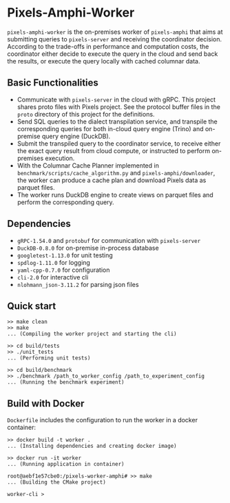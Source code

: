 # Pixels-Amphi-Worker

`pixels-amphi-worker` is the on-premises worker of `pixels-amphi` that aims at submitting queries to 
`pixels-server` and receiving the coordinator decision. According to the trade-offs in performance and computation costs, 
the coordinator either decide to execute the query in the cloud and send back the results, or execute the query 
locally with cached columnar data.

## Basic Functionalities

- Communicate with `pixels-server` in the cloud with gRPC. This project shares proto files with Pixels project.
See the protocol buffer files in the `proto` directory of this project for the definitions.
- Send SQL queries to the dialect transpilation service, and transpile the corresponding queries for both
in-cloud query engine (Trino) and on-premise query engine (DuckDB).
- Submit the transpiled query to the coordinator service, to receive either the 
exact query result from cloud compute, or instructed to perform on-premises execution.
- With the Columnar Cache Planner implemented in `benchmark/scripts/cache_algorithm.py`
and `pixels-amphi/downloader`, the worker can produce a cache plan and download Pixels data as parquet files.
- The worker runs DuckDB engine to create views on parquet files and perform the corresponding query.

## Dependencies

- `gRPC-1.54.0` and `protobuf` for communication with `pixels-server`
- `DuckDB-0.8.0` for on-premise in-process database
- `googletest-1.13.0` for unit testing
- `spdlog-1.11.0` for logging
- `yaml-cpp-0.7.0` for configuration
- `cli-2.0` for interactive cli
- `nlohmann_json-3.11.2` for parsing json files

## Quick start
```
>> make clean
>> make
... (Compiling the worker project and starting the cli)

>> cd build/tests
>> ./unit_tests
... (Performing unit tests)

>> cd build/benchmark
>> ./benchmark /path_to_worker_config /path_to_experiment_config
... (Running the benchmark experiment)
```

## Build with Docker

`Dockerfile` includes the configuration to run the worker in a docker container:
```
>> docker build -t worker .
... (Installing dependencies and creating docker image)

>> docker run -it worker
... (Running application in container)

root@aebf1e57cbe0:/pixels-worker-amphi# >> make
... (Building the CMake project)

worker-cli > 
```